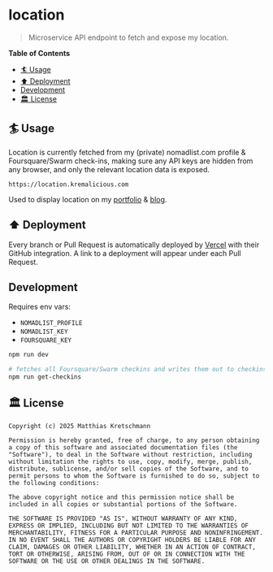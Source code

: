 # location

> Microservice API endpoint to fetch and expose my location.

**Table of Contents**

- [🏄 Usage](#-usage)
- [⬆️ Deployment](#️-deployment)
- [Development](#development)
- [🏛 License](#-license)

## 🏄 Usage

Location is currently fetched from my (private) nomadlist.com profile & Foursquare/Swarm check-ins, making sure any API keys are hidden from any browser, and only the relevant location data is exposed.

```text
https://location.kremalicious.com
```

Used to display location on my [portfolio](https://matthiaskretschmann.com) & [blog](https://kremalicious.com).

## ⬆️ Deployment

Every branch or Pull Request is automatically deployed by [Vercel](https://vercel.com) with their GitHub integration. A link to a deployment will appear under each Pull Request.

## Development

Requires env vars:

- `NOMADLIST_PROFILE`
- `NOMADLIST_KEY`
- `FOURSQUARE_KEY`

```bash
npm run dev

# fetches all Foursquare/Swarm checkins and writes them out to checkins.json
npm run get-checkins
```

## 🏛 License

```text
Copyright (c) 2025 Matthias Kretschmann

Permission is hereby granted, free of charge, to any person obtaining a copy of this software and associated documentation files (the "Software"), to deal in the Software without restriction, including without limitation the rights to use, copy, modify, merge, publish, distribute, sublicense, and/or sell copies of the Software, and to permit persons to whom the Software is furnished to do so, subject to the following conditions:

The above copyright notice and this permission notice shall be included in all copies or substantial portions of the Software.

THE SOFTWARE IS PROVIDED "AS IS", WITHOUT WARRANTY OF ANY KIND, EXPRESS OR IMPLIED, INCLUDING BUT NOT LIMITED TO THE WARRANTIES OF MERCHANTABILITY, FITNESS FOR A PARTICULAR PURPOSE AND NONINFRINGEMENT. IN NO EVENT SHALL THE AUTHORS OR COPYRIGHT HOLDERS BE LIABLE FOR ANY CLAIM, DAMAGES OR OTHER LIABILITY, WHETHER IN AN ACTION OF CONTRACT, TORT OR OTHERWISE, ARISING FROM, OUT OF OR IN CONNECTION WITH THE SOFTWARE OR THE USE OR OTHER DEALINGS IN THE SOFTWARE.
```
